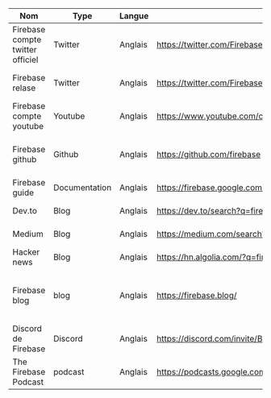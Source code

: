 | Nom                              | Type          | Langue  | Lien                                                                                 | Description                                                         | Tags                    | Note |
| -------------------------------- | ------------- | ------- | ------------------------------------------------------------------------------------ | ------------------------------------------------------------------- | ----------------------- | ---- |
| Firebase compte twitter officiel | Twitter       | Anglais | https://twitter.com/FirebaseRelease                                                  | Compte twitter officiel de Firebase, actualité, tips...             | firebase, développement | 5/5  |
| Firebase relase                  | Twitter       | Anglais | https://twitter.com/FirebaseRelease                                                  | Tweet avec les dernières versions                                   | firebase                | 3/5  |
| Firebase compte youtube          | Youtube       | Anglais | https://www.youtube.com/c/firebase                                                   | Vidéo sur l'actualité de firebase                                   | firebase                | 5/5  |
| Firebase github                  | Github        | Anglais | https://github.com/firebase                                                          | Repo git avec l'historique du code, les changlogs...                | firebase                | 5/5  |
| Firebase guide                   | Documentation | Anglais | https://firebase.google.com/docs/guides                                              | Documentation technique                                             | firebase, développement | 5/5  |
| Dev.to                           | Blog          | Anglais | https://dev.to/search?q=firebase                                                     | Listes d'articles                                                   | firebase, développement | 3/5  |
| Medium                           | Blog          | Anglais | https://medium.com/search?q=firebase                                                 | Listes d'articles                                                   | firebase, développement | 3/5  |
| Hacker news                      | Blog          | Anglais | https://hn.algolia.com/?q=firebase                                                   | Topics autour de firebase                                           | firebase, développement | 1/5  |
| Firebase blog                    | blog          | Anglais | https://firebase.blog/                                                               |  Blog officiel de firebase, tuto, tips, news, annonce conférence... | firebase, développement | 5/5  |
| Discord de Firebase              | Discord       | Anglais | https://discord.com/invite/BN2cgc3                                                   | Serveur Discord autour de firebase                                  | firebase, développement | 2/5  |
| The Firebase Podcast             | podcast       | Anglais | https://podcasts.google.com/feed/aHR0cHM6Ly9maXJlYmFzZXBvZGNhc3QubGlic3luLmNvbS9yc3M | tips, tricks, firebase products                                     | firebase, développement | 5/5  |
